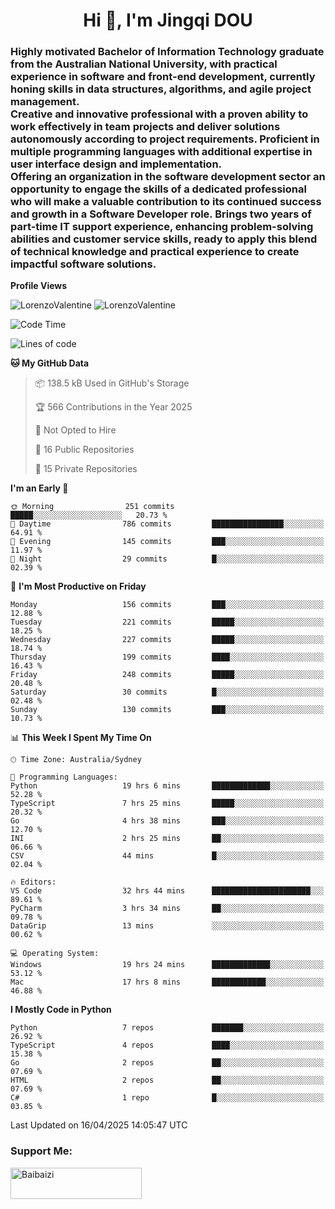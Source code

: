 <h1 align="center">Hi 👋, I'm Jingqi DOU</h1>
<h3 align="left">
Highly motivated Bachelor of Information Technology graduate from the Australian National University, with practical experience in software and front-end development, currently honing skills in data structures, algorithms, and agile project management. <br>
Creative and innovative professional with a proven ability to work effectively in team projects and deliver solutions autonomously according to project requirements. Proficient in multiple programming languages with additional expertise in user interface design and implementation. <br>
Offering an organization in the software development sector an opportunity to engage the skills of a dedicated professional who will make a valuable contribution to its continued success and growth in a Software Developer role. Brings two years of part-time IT support experience, enhancing problem-solving abilities and customer service skills, ready to apply this blend of technical knowledge and practical experience to create impactful software solutions.
</h3>

**Profile Views**<br>
<!-- <img src="https://count.getloli.com/get/@:name" alt="LorenzoValentine" theme="rule34" /> -->
<img src="https://count.getloli.com/@LorenzoValentine?name=LorenzoValentine&theme=asoul&padding=7&offset=0&align=center&scale=2&pixelated=1&darkmode=auto&prefix=020315" alt="LorenzoValentine" theme="rule34" />
<img src="https://count.getloli.com/@LorenzoValentine?name=LorenzoValentine&theme=food&padding=7&offset=0&align=center&scale=2&pixelated=1&darkmode=auto&prefix=020315" alt="LorenzoValentine" theme="rule34" />
 

<!--START_SECTION:waka-->
![Code Time](http://img.shields.io/badge/Code%20Time-1%2C812%20hrs%2031%20mins-blue)

![Lines of code](https://img.shields.io/badge/From%20Hello%20World%20I%27ve%20Written-248.6%20thousand%20lines%20of%20code-blue)

**🐱 My GitHub Data** 

> 📦 138.5 kB Used in GitHub's Storage 
 > 
> 🏆 566 Contributions in the Year 2025
 > 
> 🚫 Not Opted to Hire
 > 
> 📜 16 Public Repositories 
 > 
> 🔑 15 Private Repositories 
 > 
**I'm an Early 🐤** 

```text
🌞 Morning                251 commits         █████░░░░░░░░░░░░░░░░░░░░   20.73 % 
🌆 Daytime                786 commits         ████████████████░░░░░░░░░   64.91 % 
🌃 Evening                145 commits         ███░░░░░░░░░░░░░░░░░░░░░░   11.97 % 
🌙 Night                  29 commits          █░░░░░░░░░░░░░░░░░░░░░░░░   02.39 % 
```
📅 **I'm Most Productive on Friday** 

```text
Monday                   156 commits         ███░░░░░░░░░░░░░░░░░░░░░░   12.88 % 
Tuesday                  221 commits         █████░░░░░░░░░░░░░░░░░░░░   18.25 % 
Wednesday                227 commits         █████░░░░░░░░░░░░░░░░░░░░   18.74 % 
Thursday                 199 commits         ████░░░░░░░░░░░░░░░░░░░░░   16.43 % 
Friday                   248 commits         █████░░░░░░░░░░░░░░░░░░░░   20.48 % 
Saturday                 30 commits          █░░░░░░░░░░░░░░░░░░░░░░░░   02.48 % 
Sunday                   130 commits         ███░░░░░░░░░░░░░░░░░░░░░░   10.73 % 
```


📊 **This Week I Spent My Time On** 

```text
🕑︎ Time Zone: Australia/Sydney

💬 Programming Languages: 
Python                   19 hrs 6 mins       █████████████░░░░░░░░░░░░   52.28 % 
TypeScript               7 hrs 25 mins       █████░░░░░░░░░░░░░░░░░░░░   20.32 % 
Go                       4 hrs 38 mins       ███░░░░░░░░░░░░░░░░░░░░░░   12.70 % 
INI                      2 hrs 25 mins       ██░░░░░░░░░░░░░░░░░░░░░░░   06.66 % 
CSV                      44 mins             █░░░░░░░░░░░░░░░░░░░░░░░░   02.04 % 

🔥 Editors: 
VS Code                  32 hrs 44 mins      ██████████████████████░░░   89.61 % 
PyCharm                  3 hrs 34 mins       ██░░░░░░░░░░░░░░░░░░░░░░░   09.78 % 
DataGrip                 13 mins             ░░░░░░░░░░░░░░░░░░░░░░░░░   00.62 % 

💻 Operating System: 
Windows                  19 hrs 24 mins      █████████████░░░░░░░░░░░░   53.12 % 
Mac                      17 hrs 8 mins       ████████████░░░░░░░░░░░░░   46.88 % 
```

**I Mostly Code in Python** 

```text
Python                   7 repos             ███████░░░░░░░░░░░░░░░░░░   26.92 % 
TypeScript               4 repos             ████░░░░░░░░░░░░░░░░░░░░░   15.38 % 
Go                       2 repos             ██░░░░░░░░░░░░░░░░░░░░░░░   07.69 % 
HTML                     2 repos             ██░░░░░░░░░░░░░░░░░░░░░░░   07.69 % 
C#                       1 repo              █░░░░░░░░░░░░░░░░░░░░░░░░   03.85 % 
```




 Last Updated on 16/04/2025 14:05:47 UTC
<!--END_SECTION:waka-->

<!-- [![willianrod's wakatime stats](https://github-readme-stats.vercel.app/api/wakatime?username=lorenzoval2050)](https://github.com/anuraghazra/github-readme-stats) -->


<h3 align="left">Support Me:</h3>
<p><a href="https://www.buymeacoffee.com/Baibaizi"> <img align="left" src="https://cdn.buymeacoffee.com/buttons/v2/default-yellow.png" height="50" width="210" alt="Baibaizi" /></a></p><br><br>
